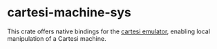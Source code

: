 # cartesi-machine-sys

This crate offers native bindings for the [cartesi emulator](https://github.com/cartesi/machine-emulator), enabling local manipulation of a Cartesi machine.

